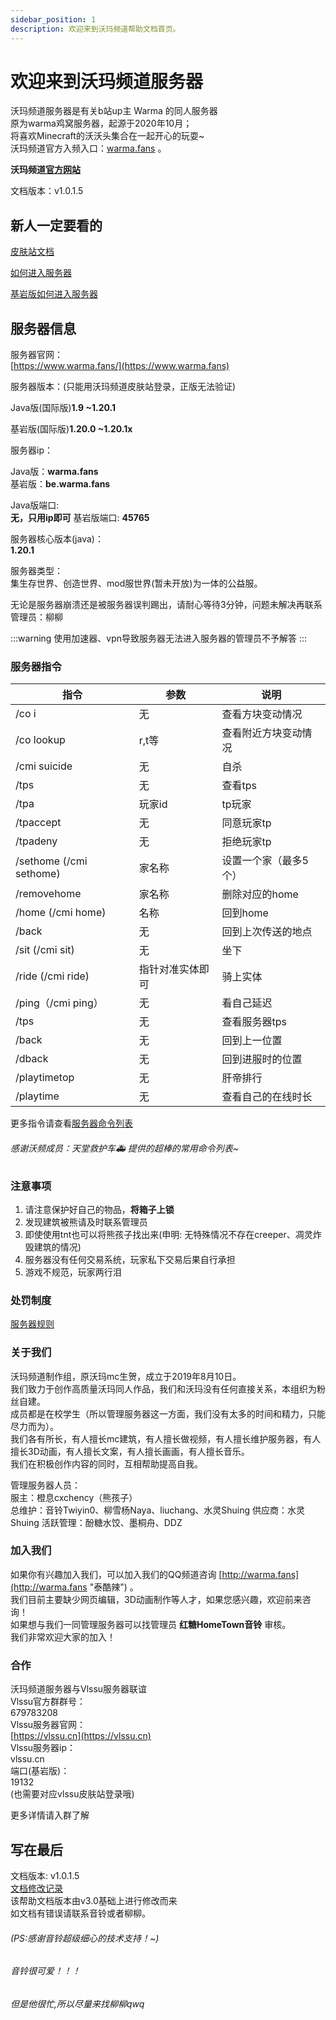 ```yaml
---
sidebar_position: 1
description: 欢迎来到沃玛频道帮助文档首页。
---
```


# 欢迎来到沃玛频道服务器

沃玛频道服务器是有关b站up主 Warma 的同人服务器  
原为warma鸡窝服务器，起源于2020年10月；  
将喜欢Minecraft的沃沃头集合在一起开心的玩耍~   
沃玛频道官方入频入口：[warma.fans](http://warma.fans) 。  


**沃玛频道[官方网站](https://www.warma.fans )**  

文档版本：v1.0.1.5  

## 新人一定要看的

[皮肤站文档](./First/Readme/pi-fu-zhan-wen-dang)

[如何进入服务器](./serverDocs/enterTheServer/README.md)

[基岩版如何进入服务器](./serverDocs/enterTheServer/ji-yan-ban-jia-ru-fu-wu-qi)

## 服务器信息

服务器官网：  
[https://www.warma.fans/](https://www.warma.fans)


服务器版本：(只能用沃玛频道皮肤站登录，正版无法验证)

Java版(国际版)**1.9  ~1.20.1**

基岩版(国际版)**1.20.0  ~1.20.1x**


服务器ip：

Java版：**warma.fans**  
基岩版：**be.warma.fans**  

Java版端口:  
**无，只用ip即可**
基岩版端口:
**45765**

服务器核心版本(java)：  
**1.20.1**

服务器类型：  
集生存世界、创造世界、mod服世界(暂未开放)为一体的公益服。

无论是服务器崩溃还是被服务器误判踢出，请耐心等待3分钟，问题未解决再联系管理员：柳柳

:::warning
使用加速器、vpn导致服务器无法进入服务器的管理员不予解答
:::

### 服务器指令

| 指令                      | 参数                                    | 说明           |
| ----------------------- | ------------------------------------- | ------------ |
| /co i                   | 无                                     | 查看方块变动情况   |
| /co lookup              | r,t等                                  | 查看附近方块变动情况   |
| /cmi suicide            | 无                                     | 自杀           |
| /tps                    | 无                                     | 查看tps        |
| /tpa                    | 玩家id                                  | tp玩家         |
| /tpaccept               | 无                                     | 同意玩家tp       |
| /tpadeny                | 无                                     | 拒绝玩家tp       |
| /sethome (/cmi sethome) | 家名称                                   | 设置一个家（最多5个） |
| /removehome             | 家名称                                  | 删除对应的home
| /home (/cmi home)       | 名称                                    | 回到home          |
| /back                   | 无                                      | 回到上次传送的地点  |
| /sit (/cmi sit)         | 无                                     | 坐下           |
| /ride (/cmi ride)       | 指针对准实体即可                        | 骑上实体           |
| /ping（/cmi ping）      | 无                                     | 看自己延迟        |
| /tps                    | 无                                     | 查看服务器tps     |
| /back                   | 无                                     | 回到上一位置       |
| /dback                  | 无                                     | 回到进服时的位置     |
| /playtimetop            | 无                                       | 肝帝排行           |
| /playtime               | 无                                      |查看自己的在线时长    |
更多指令请查看[服务器命令列表](./Q%26A/server-commands.md)

###### 感谢沃频成员：天堂救护车🚑 提供的超棒的常用命令列表~
### 注意事项

1. 请注意保护好自己的物品，**将箱子上锁**&#x20;
2. 发现建筑被熊请及时联系管理员&#x20;
3. 即使使用tnt也可以将熊孩子找出来(申明: 无特殊情况不存在creeper、凋灵炸毁建筑的情况)&#x20;
4. 服务器没有任何交易系统，玩家私下交易后果自行承担
5. 游戏不规范，玩家两行泪

### 处罚制度

[服务器规则](./notice/fu-wu-qi-gui-ze)

### 关于我们

沃玛频道制作组，原沃玛mc生贺，成立于2019年8月10日。  
我们致力于创作高质量沃玛同人作品，我们和沃玛没有任何直接关系，本组织为粉丝自建。  
成员都是在校学生（所以管理服务器这一方面，我们没有太多的时间和精力，只能尽力而为）。  
我们各有所长，有人擅长mc建筑，有人擅长做视频，有人擅长维护服务器，有人擅长3D动画，有人擅长文案，有人擅长画画，有人擅长音乐。  
我们在积极创作内容的同时，互相帮助提高自我。

管理服务器人员：  
服主：橙息cxchency（熊孩子）  
总维护：音铃Twiyin0、柳雪杨Naya、liuchang、水灵Shuing 
供应商：水灵Shuing 
活跃管理：酚糖水饺、墨桐舟、DDZ  

### 加入我们

如果你有兴趣加入我们，可以加入我们的QQ频道咨询 [http://warma.fans](http://warma.fans "泰酷辣") 。  
我们目前主要缺少网页编辑，3D动画制作等人才，如果您感兴趣，欢迎前来咨询！  
如果想与我们一同管理服务器可以找管理员 **红糖HomeTown音铃** 审核。  
我们非常欢迎大家的加入！

### 合作

沃玛频道服务器与Vlssu服务器联谊  
Vlssu官方群群号：  
679783208  
Vlssu服务器官网：  
[https://vlssu.cn](https://vlssu.cn)  
Vlssu服务器ip：  
vlssu.cn  
端口(基岩版)：  
19132  
(也需要对应vlssu皮肤站登录哦)  

更多详情请入群了解

## 写在最后

文档版本: v1.0.1.5  
[文档修改记录](./notice/commit-ji-lu)  
该帮助文档版本由v3.0基础上进行修改而来  
如文档有错误请联系音铃或者柳柳。 
###### (PS:感谢音铃超级细心的技术支持！~)   
###### 音铃很可爱！！！
###### 但是他很忙,所以尽量来找柳柳qwq  
